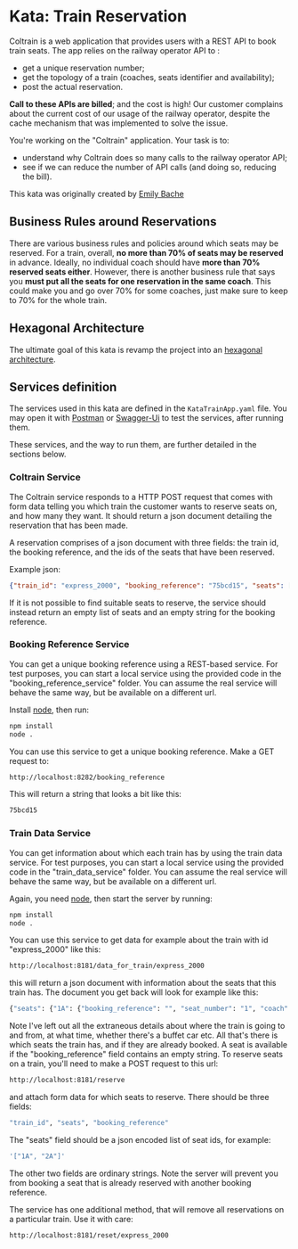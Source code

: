 # Kata: Train Reservation

Coltrain is a web application that provides users with a REST API to book train seats. The app relies on the railway operator API to :

* get a unique reservation number;
* get the topology of a train (coaches, seats identifier and availability);
* post the actual reservation.

**Call to these APIs are billed**; and the cost is high! Our customer complains about the current cost of our usage of the railway operator, despite the cache mechanism that was implemented to solve the issue. 

You're working on the "Coltrain" application. Your task is to:
 - understand why Coltrain does so many calls to the railway operator API;
 - see if we can reduce the number of API calls (and doing so, reducing the bill).

This kata was originally created by [Emily Bache](https://github.com/emilybache/KataTrainReservation)

## Business Rules around Reservations

There are various business rules and policies around which seats may be reserved. For a train, overall,
 **no more than 70% of seats may be reserved** in advance. Ideally, no individual coach should have 
 **more than 70% reserved seats either**. However, there is another business rule that says you 
 **must put all the seats for one reservation in the same coach**. This could make you and go over 70% for some coaches, 
 just make sure to keep to 70% for the whole train.

## Hexagonal Architecture

The ultimate goal of this kata is revamp the project into an [hexagonal architecture](https://softwarecampament.wordpress.com/portsadapters/).

## Services definition

The services used in this kata are defined in the `KataTrainApp.yaml` file. You may open it with [Postman](https://www.postman.com/) or [Swagger-Ui](https://swagger.io/tools/swagger-ui/) to test the services, after running them.

These services, and the way to run them, are further detailed in the sections below.

### Coltrain Service

The Coltrain service responds to a HTTP POST request that comes with form data telling you which train the customer wants to reserve seats on, and how many they want. It should return a json document detailing the reservation that has been made.

A reservation comprises of a json document with three fields: the train id, the booking reference, and the ids of the seats that have been reserved.

Example json:

```json
{"train_id": "express_2000", "booking_reference": "75bcd15", "seats": ["1A", "1B"]}
```

If it is not possible to find suitable seats to reserve, the service should instead return an empty list of seats and an empty string for the booking reference.

### Booking Reference Service

You can get a unique booking reference using a REST-based service. For test purposes, you can start a local service using the provided code in the "booking_reference_service" folder. You can assume the real service will behave the same way, but be available on a different url.

Install [node](https://nodejs.org/en/download/), then run:

```bash
npm install
node .
```

You can use this service to get a unique booking reference. Make a GET request to:
```bash
http://localhost:8282/booking_reference
```

This will return a string that looks a bit like this:
```bash
75bcd15
```
### Train Data Service

You can get information about which each train has by using the train data service. For test purposes, you can start a local service using the provided code in the "train_data_service" folder. You can assume the real service will behave the same way, but be available on a different url.

Again, you need [node](https://nodejs.org/en/download/), then start the server by running:

```bash
npm install
node .
```

You can use this service to get data for example about the train with id "express_2000" like this:

```bash
http://localhost:8181/data_for_train/express_2000
```

this will return a json document with information about the seats that this train has. The document you get back will look for example like this:

```bash
{"seats": {"1A": {"booking_reference": "", "seat_number": "1", "coach": "A"}, "2A": {"booking_reference": "", "seat_number": "2", "coach": "A"}}}
```

Note I've left out all the extraneous details about where the train is going to and from, at what time, whether there's a buffet car etc. All that's there is which seats the train has, and if they are already booked. A seat is available if the "booking_reference" field contains an empty string. To reserve seats on a train, you'll need to make a POST request to this url:

```bash
http://localhost:8181/reserve
```

and attach form data for which seats to reserve. There should be three fields:

```bash
"train_id", "seats", "booking_reference"
```

The "seats" field should be a json encoded list of seat ids, for example:
```bash
'["1A", "2A"]'
```

The other two fields are ordinary strings. Note the server will prevent you from booking a seat that is already reserved with another booking reference.

The service has one additional method, that will remove all reservations on a particular train. Use it with care:
```bash
http://localhost:8181/reset/express_2000
```

